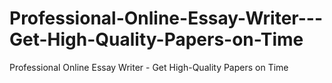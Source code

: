 # Professional-Online-Essay-Writer---Get-High-Quality-Papers-on-Time
Professional Online Essay Writer - Get High-Quality Papers on Time
